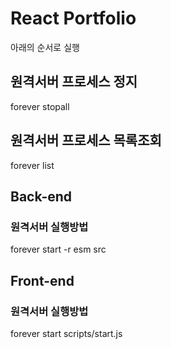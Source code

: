 # React Portfolio

아래의 순서로 실행

## 원격서버 프로세스 정지
forever stopall

## 원격서버 프로세스 목록조회
forever list

## Back-end

### 원격서버 실행방법
forever start -r esm src

## Front-end

### 원격서버 실행방법
forever start scripts/start.js

